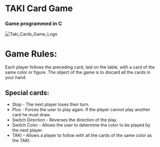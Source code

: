 # TAKI Card Game
### Game programmed in C


![Taki_Cards_Game_Logo](https://user-images.githubusercontent.com/104992892/188504607-fa0156de-c1f6-4205-bc23-e20fb591c0e3.png)


# Game Rules:
Each player follows the preceding card, laid on the table, with a card of the same color or figure.
The object of the game is to discard all the cards in your hand.

## Special cards:
* Stop - The next player loses their turn.
* Plus - Forces the user to play again. If the player cannot play another card he must draw.
* Switch Direction - Reverses the direction of the play.
* Switch Color - Allows the user to determine the color to be played by the next player.
* TAKI – Allows a player to follow with all the cards of the same color as the TAKI.
